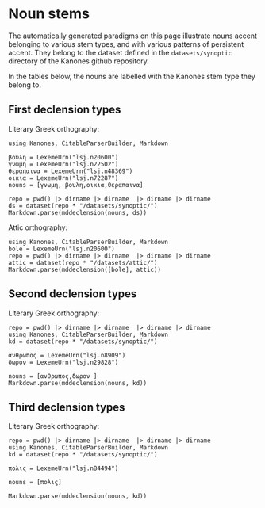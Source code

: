 # Noun stems


The automatically generated paradigms on this page illustrate nouns accent belonging to various stem types, and with various patterns of persistent accent.  They belong to the dataset defined in the `datasets/synoptic` directory of the Kanones github repository.

In the tables below, the nouns are labelled with the Kanones stem type they belong to.



## First declension types

Literary Greek orthography:

```@eval
using Kanones, CitableParserBuilder, Markdown

βουλη = LexemeUrn("lsj.n20600")
γνωμη = LexemeUrn("lsj.n22502")
θεραπαινα = LexemeUrn("lsj.n48369")
οικια = LexemeUrn("lsj.n72287")
nouns = [γνωμη, βουλη,οικια,θεραπαινα]

repo = pwd() |> dirname |> dirname  |> dirname |> dirname
ds = dataset(repo * "/datasets/synoptic/")
Markdown.parse(mddeclension(nouns, ds))
```

Attic orthography:


```@eval
using Kanones, CitableParserBuilder, Markdown
bole = LexemeUrn("lsj.n20600")
repo = pwd() |> dirname |> dirname  |> dirname |> dirname
attic = dataset(repo * "/datasets/attic/")
Markdown.parse(mddeclension([bole], attic))
```


## Second declension types

Literary Greek orthography:

```@eval
repo = pwd() |> dirname |> dirname  |> dirname |> dirname
using Kanones, CitableParserBuilder, Markdown
kd = dataset(repo * "/datasets/synoptic/")

ανθρωπος = LexemeUrn("lsj.n8909")
δωρον = LexemeUrn("lsj.n29828")

nouns = [ανθρωπος,δωρον ]
Markdown.parse(mddeclension(nouns, kd))
```






## Third declension types


Literary Greek orthography:

```@eval
repo = pwd() |> dirname |> dirname  |> dirname |> dirname
using Kanones, CitableParserBuilder, Markdown
kd = dataset(repo * "/datasets/synoptic/")

πολις = LexemeUrn("lsj.n84494")

nouns = [πολις]

Markdown.parse(mddeclension(nouns, kd))
```
